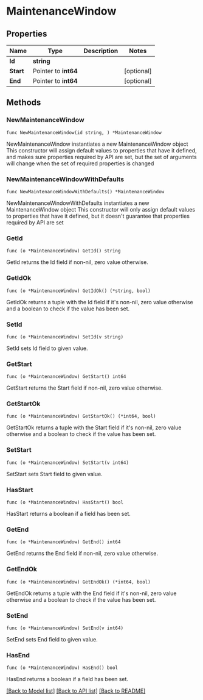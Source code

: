 # MaintenanceWindow

## Properties

Name | Type | Description | Notes
------------ | ------------- | ------------- | -------------
**Id** | **string** |  | 
**Start** | Pointer to **int64** |  | [optional] 
**End** | Pointer to **int64** |  | [optional] 

## Methods

### NewMaintenanceWindow

`func NewMaintenanceWindow(id string, ) *MaintenanceWindow`

NewMaintenanceWindow instantiates a new MaintenanceWindow object
This constructor will assign default values to properties that have it defined,
and makes sure properties required by API are set, but the set of arguments
will change when the set of required properties is changed

### NewMaintenanceWindowWithDefaults

`func NewMaintenanceWindowWithDefaults() *MaintenanceWindow`

NewMaintenanceWindowWithDefaults instantiates a new MaintenanceWindow object
This constructor will only assign default values to properties that have it defined,
but it doesn't guarantee that properties required by API are set

### GetId

`func (o *MaintenanceWindow) GetId() string`

GetId returns the Id field if non-nil, zero value otherwise.

### GetIdOk

`func (o *MaintenanceWindow) GetIdOk() (*string, bool)`

GetIdOk returns a tuple with the Id field if it's non-nil, zero value otherwise
and a boolean to check if the value has been set.

### SetId

`func (o *MaintenanceWindow) SetId(v string)`

SetId sets Id field to given value.


### GetStart

`func (o *MaintenanceWindow) GetStart() int64`

GetStart returns the Start field if non-nil, zero value otherwise.

### GetStartOk

`func (o *MaintenanceWindow) GetStartOk() (*int64, bool)`

GetStartOk returns a tuple with the Start field if it's non-nil, zero value otherwise
and a boolean to check if the value has been set.

### SetStart

`func (o *MaintenanceWindow) SetStart(v int64)`

SetStart sets Start field to given value.

### HasStart

`func (o *MaintenanceWindow) HasStart() bool`

HasStart returns a boolean if a field has been set.

### GetEnd

`func (o *MaintenanceWindow) GetEnd() int64`

GetEnd returns the End field if non-nil, zero value otherwise.

### GetEndOk

`func (o *MaintenanceWindow) GetEndOk() (*int64, bool)`

GetEndOk returns a tuple with the End field if it's non-nil, zero value otherwise
and a boolean to check if the value has been set.

### SetEnd

`func (o *MaintenanceWindow) SetEnd(v int64)`

SetEnd sets End field to given value.

### HasEnd

`func (o *MaintenanceWindow) HasEnd() bool`

HasEnd returns a boolean if a field has been set.


[[Back to Model list]](../README.md#documentation-for-models) [[Back to API list]](../README.md#documentation-for-api-endpoints) [[Back to README]](../README.md)


